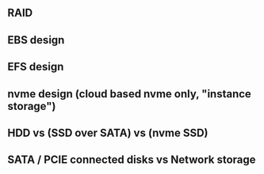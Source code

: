 
## RAID
## EBS design
## EFS design
## nvme design (cloud based nvme only, "instance storage")
## HDD vs (SSD over SATA) vs (nvme SSD)
## SATA / PCIE connected disks vs Network storage


